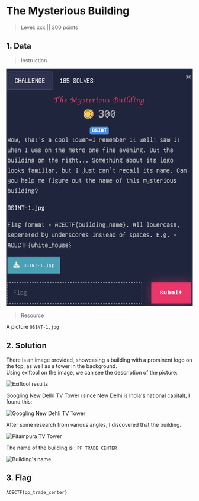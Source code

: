 # The Mysterious Building

> Level: xxx || 300 points


## 1. Data

> Instruction

![Instruction Challenge The Mysterious Building](challenge_The_Mysterious_Building.png)

> Resource

A picture `OSINT-1.jpg`


## 2. Solution

There is an image provided, showcasing a building with a prominent logo on the top, as well as a tower in the background.
<br>Using exiftool on the image, we can see the description of the picture:

![Exiftool results](https://github.com/user-attachments/assets/55064b5d-7331-4a7a-a882-5c38e9df9dd2)


Googling New Delhi TV Tower (since New Delhi is India's national capital), I found this:

![Googling New Dehli TV Tower](https://github.com/user-attachments/assets/1f15f789-0846-48fa-98f7-314dd7e2c529)

After some research from various angles, I discovered that the building.

![Pitampura TV Tower](https://github.com/user-attachments/assets/b8a41970-9059-47ab-8047-9072c26bc9b4)

The name of the building is : `PP TRADE CENTER`

![Building's name](https://github.com/user-attachments/assets/59444187-844a-4988-a593-aaf3b035d20d)



## 3. Flag

```plaintext
ACECTF{pp_trade_center}
```
